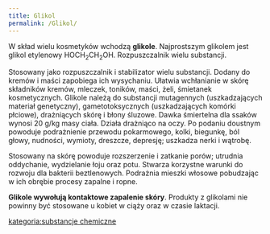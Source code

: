 ```yaml
---
title: Glikol
permalink: /Glikol/
---
```


W skład wielu kosmetyków wchodzą **glikole**. Najprostszym glikolem jest glikol etylenowy HOCH<sub>2</sub>CH<sub>2</sub>OH. Rozpuszczalnik wielu substancji.

Stosowany jako rozpuszczalnik i stabilizator wielu substancji. Dodany do kremów i maści zapobiega ich wysychaniu. Ułatwia wchłanianie w skórę składników kremów, mleczek, toników, maści, żeli, śmietanek kosmetycznych. Glikole należą do substancji mutagennych (uszkadzających materiał genetyczny), gametotoksycznych (uszkadzających komórki płciowe), drażniących skórę i błony śluzowe. Dawka śmiertelna dla ssaków wynosi 20 g/kg masy ciała. Działa drażniąco na oczy. Po podaniu doustnym powoduje podrażnienie przewodu pokarmowego, kolki, biegunkę, ból głowy, nudności, wymioty, dreszcze, depresję; uszkadza nerki i wątrobę.

Stosowany na skórę powoduje rozszerzenie i zatkanie porów; utrudnia oddychanie, wydzielanie łoju oraz potu. Stwarza korzystne warunki do rozwoju dla bakterii beztlenowych. Podrażnia mieszki włosowe pobudzając w ich obrębie procesy zapalne i ropne.

**Glikole wywołują kontaktowe zapalenie skóry**. Produkty z glikolami nie powinny być stosowane u kobiet w ciąży oraz w czasie laktacji.

[kategoria:substancje chemiczne](/kategoria:substancje_chemiczne "wikilink")